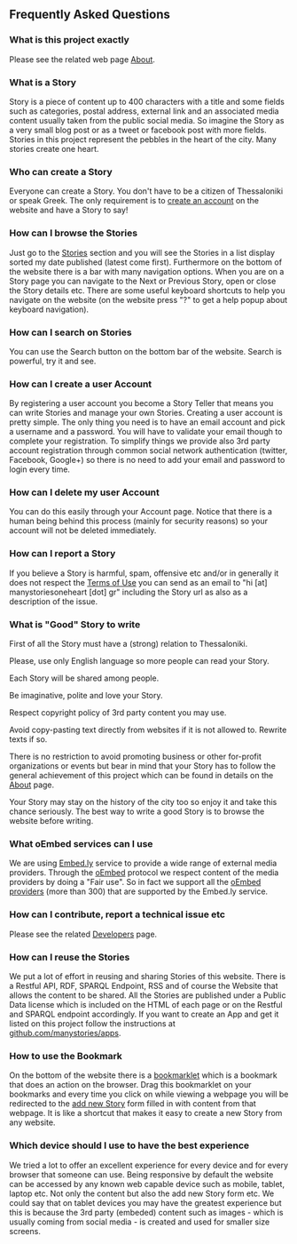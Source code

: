 ## Frequently Asked Questions

### What is this project exactly

Please see the related web page [About](about).

### What is a Story

Story is a piece of content up to 400 characters with a title and some fields such as categories, postal address, external link and an associated media content usually taken from the public social media. So imagine the Story as a very small blog post or as a tweet or facebook post with more fields. Stories in this project represent the pebbles in the heart of the city. Many stories create one heart.

### Who can create a Story

Everyone can create a Story. You don't have to be a citizen of Thessaloniki or speak Greek. The only requirement is to [create an account](http://manystoriesoneheart.gr/user/register) on the website and have a Story to say!

###  How can I browse the Stories

Just go to the [Stories](http://manystoriesoneheart.gr/stories) section and you will see the Stories in a list display sorted my date published (latest come first). Furthermore on the bottom of the website there is a bar with many navigation options. When you are on a Story page you can navigate to the Next or Previous Story, open or close the Story details etc. There are some useful keyboard shortcuts to help you navigate on the website (on the website press "?" to get a help popup about keyboard navigation).

### How can I search on Stories

You can use the Search button on the bottom bar of the website. Search is powerful, try it and see. 

### How can I create a user Account

By registering a user account you become a Story Teller that means you can write Stories and manage your own Stories. Creating a user account is pretty simple. The only thing you need is to have an email account and pick a username and a password. You will have to validate your email though to complete your registration.
To simplify things we provide also 3rd party account registration through common social network authentication (twitter, Facebook, Google+) so there is no need to add your email and password to login every time.

### How can I delete my user Account

You can do this easily through your Account page. Notice that there is a human being behind this process (mainly for security reasons) so your account will not be deleted immediately.

### How can I report a Story

If you believe a Story is harmful, spam, offensive etc and/or in generally it does not respect the [Terms of Use](http://manystoriesoneheart.gr/node/3) you can send as an email to "hi [at] manystoriesoneheart [dot] gr" including the Story url as also as a description of the issue.

### What is "Good" Story to write

First of all the Story must have a (strong) relation to Thessaloniki.

Please, use only English language so more people can read your Story.

Each Story will be shared among people.

Be imaginative, polite and love your Story.

Respect copyright policy of 3rd party content you may use.

Avoid copy-pasting text directly from websites if it is not allowed to. Rewrite texts if so.

There is no restriction to avoid promoting business or other for-profit organizations or events but bear in mind that your Story has to follow the general achievement of this project which can be found in details on the [About](index) page.

Your Story may stay on the history of the city too so enjoy it and take this chance seriously. The best way to write a good Story is to browse the website before writing.

### What oEmbed services can I use

We are using [Embed.ly](http://embed.ly/) service to provide a wide range of external media providers. Through the [oEmbed](http://oembed.com/) protocol we respect content of the media providers by doing a "Fair use". So in fact we support all the [oEmbed providers](http://embed.ly/providers) (more than 300) that are supported by the Embed.ly service.

### How can I contribute, report a technical issue etc

Please see the related [Developers](developers) page.

### How can I reuse the Stories

We put a lot of effort in reusing and sharing Stories of this website. There is a Restful API, RDF, SPARQL Endpoint, RSS and of course the Website that allows the content to be shared. All the Stories are published under a Public Data license which is included on the HTML of each page or on the Restful and SPARQL endpoint accordingly. If you want to create an App and get it listed on this project follow the instructions at [github.com/manystories/apps](https://github.com/manystories/apps).

### How to use the Bookmark

On the bottom of the website there is a [bookmarklet](https://www.wikiwand.com/en/Bookmarklet) which is a bookmark that does an action on the browser. Drag this bookmarklet on your bookmarks and every time you click on while viewing a webpage you will be redirected to the [add new Story](http://manystoriesoneheart.gr/new-story) form filled in with content from that webpage. It is like a shortcut that makes it easy to create a new Story from any website.

### Which device should I use to have the best experience

We tried a lot to offer an excellent experience for every device and for every browser that someone can use. Being responsive by default the website can be accessed by any known web capable device such as mobile, tablet, laptop etc. Not only the content but also the add new Story form etc. We could say that on tablet devices you may have the greatest experience but this is because the 3rd party (embeded) content such as images - which is usually coming from social media - is created and used for smaller size screens.
